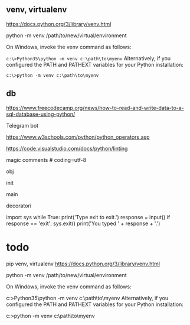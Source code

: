 ## venv, virtualenv
https://docs.python.org/3/library/venv.html

python -m venv /path/to/new/virtual/environment

On Windows, invoke the venv command as follows:

`c:\>Python35\python -m venv c:\path\to\myenv`
Alternatively, if you configured the PATH and PATHEXT variables for your Python installation:

`c:\>python -m venv c:\path\to\myenv`

## db

https://www.freecodecamp.org/news/how-to-read-and-write-data-to-a-sql-database-using-python/

Telegram bot

https://www.w3schools.com/python/python_operators.asp

https://code.visualstudio.com/docs/python/linting
 
magic comments # coding=utf-8

obj

init

main

decoratori

import sys
             while True:
                 print('Type exit to exit.')
                 response = input()
                 if response == 'exit':
                     sys.exit()
                 print('You typed ' + response + '.')



# todo
pip
venv, virtualenv
https://docs.python.org/3/library/venv.html

python -m venv /path/to/new/virtual/environment

On Windows, invoke the venv command as follows:

c:\>Python35\python -m venv c:\path\to\myenv
Alternatively, if you configured the PATH and PATHEXT variables for your Python installation:

c:\>python -m venv c:\path\to\myenv

